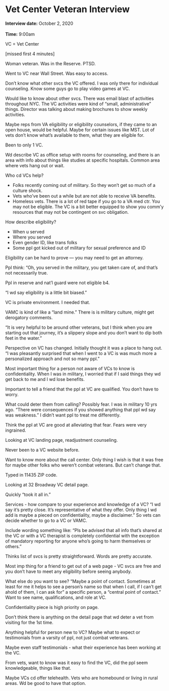 # Vet Center Veteran Interview 

**Interview date:** October 2, 2020 <br></br>
**Time:** 9:00am

VC = Vet Center

[missed first 4 minutes]

Woman veteran. Was in the Reserve.  PTSD. 

Went to VC near Wall Street. Was easy to access. 

Don’t know what other svcs the VC offered. I was only there for individual counseling. Know some guys go to play video games at VC. 

Would like to know about other svcs. There was email blast of activities throughout NYC. The VC activities were kind of “small, administrative” things. Director was talking about making brochures to show weekly activities. 

Maybe reps from VA eligibility or eligibility counselors, if they came to an open house, would be helpful. Maybe for certain issues like MST. Lot of vets don’t know what’s available to them, what they are eligible for. 

Been to only 1 VC. 

Wd describe VC as office setup with rooms for counseling, and there is an area with info about things like studies at specific hospitals. Common area where vets hang out or wait. 

Who cd VCs help? 
* Folks recently coming out of military. So they won’t get so much of a culture shock. 
* Vets who’ve been out a while but are not able to receive VA benefits. 
* Homeless vets. There is a lot of red tape if you go to a VA med ctr. You may not be eligible. The VC is a bit better equipped to show you comm’y resources that may not be contingent on svc obligation. 

How describe eligibility?
* When u served
* Where you served
* Even gender ID, like trans folks
* Some ppl got kicked out of military for sexual preference and ID 

Eligibility can be hard to prove — you may need to get an attorney. 

Ppl think: “Oh, you served in the military, you get taken care of, and that’s not necessarily true. 

Ppl in reserve and nat’l guard were not eligible b4. 

“I wd say eligibility is a little bit biased.”

VC is private environment. I needed that. 

VAMC is kind of like a “land mine.” There is is military culture, might get derogatory comments. 

“It is very helpful to be around other veterans, but I think when you are starting out that journey, it’s a slippery slope and you don’t want to dip both feet in the water.”

Perspective on VC has changed. Initially thought it was a place to hang out. “I was pleasantly surprised that when I went to a VC is was much more a personalized approach and not so many ppl.”

Most important thing for a person not aware of VCs to know is confidentiality. When I was in military, I worried that if I said things they wd get back to me and I wd lose benefits.

Important to tell a friend that the ppl at VC are qualified. You don’t have to worry. 

What could deter them from calling? 
Possibly fear. I was in military 10 yrs ago. “There were consequences if you showed anything that ppl wd say was weakness.” I didn’t want ppl to treat me differently. 

Think the ppl at VC are good at alleviating that fear. Fears were very ingrained. 

Looking at VC landing page, readjustment counseling. 

Never been to a VC website before. 

Want to know more about the call center. Only thing I wish is that it was free for maybe other folks who weren’t combat veterans. But can’t change that. 

Typed in 11435 ZIP code. 

Looking at 32 Broadway VC detail page. 

Quickly “took it all in.”

Services - how compare to your experience and knowledge of a VC? 
“I wd say it’s pretty close. It’s representative of what they offer. Only thing I wd add is maybe a pieced on confidentiality, maybe a disclaimer.” So vets can decide whether to go to a VC or VAMC. 

Include wording something like: 
“Pls be advised that all info that’s shared at the VC or with a VC therapist is completely confidential with the exception of mandatory reporting for anyone who’s going to harm themselves or others.”

Thinks list of svcs is pretty straightforward. Words are pretty accurate.  

Most imp thing for a friend to get out of a web page - 
VC svcs are free and you don’t have to meet any eligibility before seeing anybody. 

What else do you want to see? 
“Maybe a point of contact. Sometimes at least for me it helps to see a person’s name so that when I call, if I can’t get ahold of them, I can ask for” a specific person, a “central point of contact.” Want to see name, qualifications, and role at VC. 

Confidentiality piece is high priority on page. 

Don’t think there is anything on the detail page that wd deter a vet from visiting for the 1st time. 

Anything helpful for person new to VC? 
Maybe what to expect or testimonials from a varsity of ppl, not just combat veterans. 

Maybe even staff testimonials - what their experience has been working at the VC. 

From vets, want to know was it easy to find the VC, did the ppl seem knowledgeable, things like that. 

Maybe VCs cd offer telehealth. Vets who are homebound or living in rural areas. Wd be good to have that option. 




